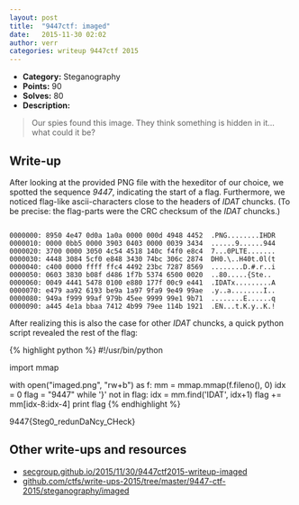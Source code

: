 ```yaml
---
layout: post
title:  "9447ctf: imaged"
date:   2015-11-30 02:02
author: verr
categories: writeup 9447ctf 2015
---
```


* **Category:** Steganography
* **Points:** 90
* **Solves:** 80
* **Description:**

> Our spies found this image. They think something is hidden in it... what could it be?

## Write-up

After looking at the provided PNG file with the hexeditor of our choice, we spotted the sequence *9447*, indicating the start of a flag. Furthermore, we noticed flag-like ascii-characters close to the headers of *IDAT* chuncks. (To be precise: the flag-parts were the CRC checksum of the *IDAT* chuncks.)

<pre><code>
0000000: 8950 4e47 0d0a 1a0a 0000 000d 4948 4452  .PNG........IHDR
0000010: 0000 0bb5 0000 3903 0403 0000 0039 3434  ......9......944
0000020: 3700 0000 3050 4c54 4518 140c f4f0 e8c4  7...0PLTE.......
0000030: 4448 3084 5cf0 e848 3430 74bc 306c 2874  DH0.\..H40t.0l(t
0000040: c400 0000 ffff ffc4 4492 23bc 7287 8569  ........D.#.r..i
0000050: 0603 3830 b08f d486 1f7b 5374 6500 0020  ..80.....{Ste..
0000060: 0049 4441 5478 0100 e880 177f 00c9 e441  .IDATx.........A
0000070: e479 aa92 6193 be9a 1a97 9fa9 9e49 99ae  .y..a........I..
0000080: 949a f999 99af 979b 45ee 9999 99e1 9b71  ........E......q
0000090: a445 4e1a bbaa 7412 4b99 79ee 114b 1921  .EN...t.K.y..K.!
</code></pre>


After realizing this is also the case for other *IDAT* chuncks, a quick python script revealed the rest of the flag:

{% highlight python %}
#!/usr/bin/python

import mmap

with open("imaged.png", "rw+b") as f:
    mm = mmap.mmap(f.fileno(), 0)
    idx = 0
    flag = "9447"
    while '}' not in flag:
        idx = mm.find('IDAT', idx+1)
        flag += mm[idx-8:idx-4]
    print flag
{% endhighlight %}

9447{Steg0_redunDaNcy_CHeck}

## Other write-ups and resources

* [secgroup.github.io/2015/11/30/9447ctf2015-writeup-imaged](http://secgroup.github.io/2015/11/30/9447ctf2015-writeup-imaged/)
* [github.com/ctfs/write-ups-2015/tree/master/9447-ctf-2015/steganography/imaged](https://github.com/ctfs/write-ups-2015/tree/master/9447-ctf-2015/steganography/imaged)
